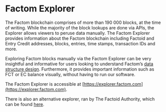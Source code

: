 # Factom Explorer

The Factom blockchain comprises of more than 190 000 blocks, at the time of writing. While the majority of the block lookups are done via APIs, the Explorer allows viewers to peruse data manually. The Factom Explorer provides information about the Factom blockchain including Factoid and Entry Credit addresses, blocks, entries, time stamps, transaction IDs and more.

Exploring Factom blocks manually via the Factom Explorer can be very insightful and informative for users looking to understand Factom’s [data structure design](https://developers.factomprotocol.org/start/factom-data-structures). Furthermore, it provides important information such as FCT or EC balance visually, without having to run our software. 

The Factom Explorer is accessible at [https://explorer.factom.com](https://explorer.factom.com). 

There is also an alternative explorer, ran by The Factoid Authority, which can be found [here](https://explorer.factoid.org/).

###  <a id="search-for-fct-ec-addresses"></a>



